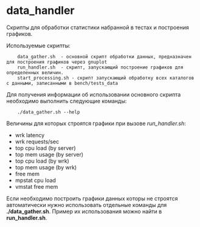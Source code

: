 # data_handler
Скрипты для обработки статистики набранной в тестах и построения графиков.

Используемые скрипты:
```
	data_gather.sh  - основной скрипт обработки данных, предназначен для построения графиков через gnuplot
	run_handler.sh  - скрипт, запускающий построение графиков для определенных величин.
	start_processing.sh - скрипт запускающий обработку всех каталогов с данными, записанными в bench/tests_data
```

Для получения информации об использовании основного скрипта необходимо выполнить следующие команды:
```
	./data_gather.sh --help
```

Величины для которых строятся графики при вызове *run_handler.sh*:
 - wrk latency
 - wrk requests/sec
 - top cpu load (by server)
 - top mem usage (by server)
 - top cpu load (by wrk)
 - top mem usage (by wrk)
 - free mem
 - mpstat cpu load
 - vmstat free mem

Если необходимо построить графики данных которы не строятся автоматически нужно использовать отдельные команды для **./data_gather.sh**.
Пример их использования можно найти в **run_handler.sh**.